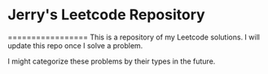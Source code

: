 # Jerry's Leetcode Repository
=================
This is a repository of my Leetcode solutions. I will update this repo once I solve a problem.

I might categorize these problems by their types in the future.

